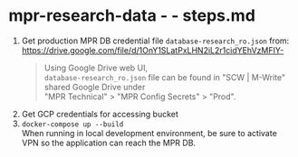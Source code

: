 # mpr-research-data - - steps.md

1. Get production MPR DB credential file `database-research_ro.json` from:
   https://drive.google.com/file/d/1OnY1SLatPxLHN2iL2r1cidYEhVzMFIY-  
   > Using Google Drive web UI,  
   > `database-research_ro.json` file can be found in 
   > "SCW | M-Write" shared Google Drive under  
   > "MPR Technical" > "MPR Config Secrets" > "Prod".
2. Get GCP credentials for accessing bucket
3. `docker-compose up --build`  
   When running in local development environment, be sure to
   activate VPN so the application can reach the MPR DB.
